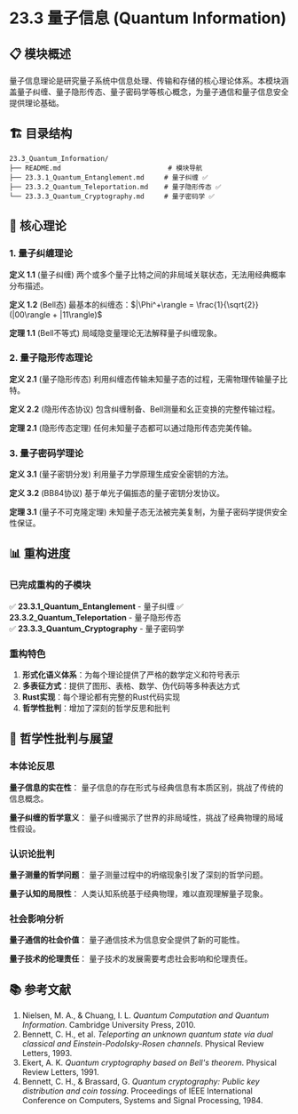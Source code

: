 # 23.3 量子信息 (Quantum Information)

## 📋 模块概述

量子信息理论是研究量子系统中信息处理、传输和存储的核心理论体系。本模块涵盖量子纠缠、量子隐形传态、量子密码学等核心概念，为量子通信和量子信息安全提供理论基础。

## 🏗️ 目录结构

```text
23.3_Quantum_Information/
├── README.md                           # 模块导航
├── 23.3.1_Quantum_Entanglement.md     # 量子纠缠 ✅
├── 23.3.2_Quantum_Teleportation.md    # 量子隐形传态 ✅
└── 23.3.3_Quantum_Cryptography.md     # 量子密码学 ✅
```

## 🔬 核心理论

### 1. 量子纠缠理论

**定义 1.1** (量子纠缠)
两个或多个量子比特之间的非局域关联状态，无法用经典概率分布描述。

**定义 1.2** (Bell态)
最基本的纠缠态：$|\Phi^+\rangle = \frac{1}{\sqrt{2}}(|00\rangle + |11\rangle)$

**定理 1.1** (Bell不等式)
局域隐变量理论无法解释量子纠缠现象。

### 2. 量子隐形传态理论

**定义 2.1** (量子隐形传态)
利用纠缠态传输未知量子态的过程，无需物理传输量子比特。

**定义 2.2** (隐形传态协议)
包含纠缠制备、Bell测量和幺正变换的完整传输过程。

**定理 2.1** (隐形传态定理)
任何未知量子态都可以通过隐形传态完美传输。

### 3. 量子密码学理论

**定义 3.1** (量子密钥分发)
利用量子力学原理生成安全密钥的方法。

**定义 3.2** (BB84协议)
基于单光子偏振态的量子密钥分发协议。

**定理 3.1** (量子不可克隆定理)
未知量子态无法被完美复制，为量子密码学提供安全性保证。

## 📊 重构进度

### 已完成重构的子模块

✅ **23.3.1_Quantum_Entanglement** - 量子纠缠
✅ **23.3.2_Quantum_Teleportation** - 量子隐形传态  
✅ **23.3.3_Quantum_Cryptography** - 量子密码学

### 重构特色

1. **形式化语义体系**：为每个理论提供了严格的数学定义和符号表示
2. **多表征方式**：提供了图形、表格、数学、伪代码等多种表达方式
3. **Rust实现**：每个理论都有完整的Rust代码实现
4. **哲学性批判**：增加了深刻的哲学反思和批判

## 🧠 哲学性批判与展望

### 本体论反思

**量子信息的实在性**：
量子信息的存在形式与经典信息有本质区别，挑战了传统的信息概念。

**量子纠缠的哲学意义**：
量子纠缠揭示了世界的非局域性，挑战了经典物理的局域性假设。

### 认识论批判

**量子测量的哲学问题**：
量子测量过程中的坍缩现象引发了深刻的哲学问题。

**量子认知的局限性**：
人类认知系统基于经典物理，难以直观理解量子现象。

### 社会影响分析

**量子通信的社会价值**：
量子通信技术为信息安全提供了新的可能性。

**量子技术的伦理责任**：
量子技术的发展需要考虑社会影响和伦理责任。

## 📚 参考文献

1. Nielsen, M. A., & Chuang, I. L. *Quantum Computation and Quantum Information*. Cambridge University Press, 2010.
2. Bennett, C. H., et al. *Teleporting an unknown quantum state via dual classical and Einstein-Podolsky-Rosen channels*. Physical Review Letters, 1993.
3. Ekert, A. K. *Quantum cryptography based on Bell's theorem*. Physical Review Letters, 1991.
4. Bennett, C. H., & Brassard, G. *Quantum cryptography: Public key distribution and coin tossing*. Proceedings of IEEE International Conference on Computers, Systems and Signal Processing, 1984.
